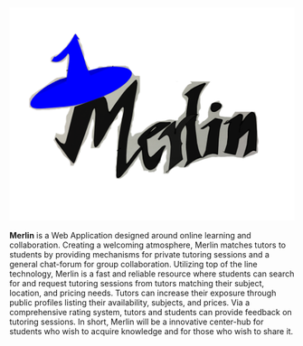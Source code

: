 
<img src='./Merlin/resources/logo.png' /> 

**Merlin** is a Web Application designed around online learning and collaboration. Creating a welcoming atmosphere, Merlin matches tutors to students by providing mechanisms for private tutoring sessions and a general chat-forum for group collaboration. Utilizing top of the line technology, Merlin is a fast and reliable resource where students can search for and request tutoring sessions from tutors matching their subject, location, and pricing needs. Tutors can increase their exposure through public profiles listing their availability, subjects, and prices. Via a comprehensive rating system, tutors and students can provide feedback on tutoring sessions. In short, Merlin will be a innovative center-hub for students who wish to acquire knowledge and for those who wish to share it.

